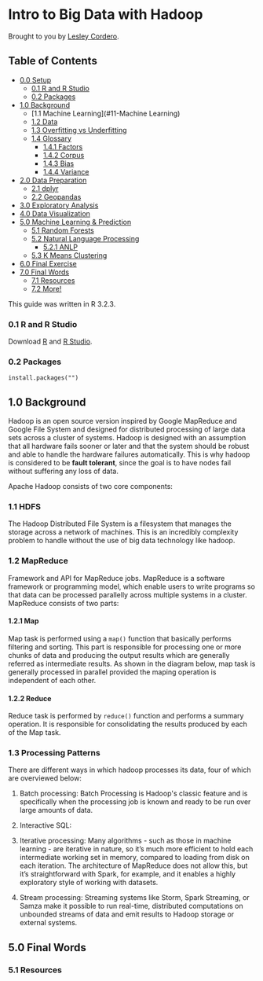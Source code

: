 Intro to Big Data with Hadoop
==================

Brought to you by [Lesley Cordero](http://www.columbia.edu/~lc2958).

## Table of Contents

- [0.0 Setup](#00-setup)
	+ [0.1 R and R Studio](#01-r-and-r-studio)
	+ [0.2 Packages](#02-packages)
- [1.0 Background](#10-background)
	+ [1.1 Machine Learning](#11-Machine Learning)
	+ [1.2 Data](#12-data)
	+ [1.3 Overfitting vs Underfitting](#13-overfitting-vs-underfitting)
	+ [1.4 Glossary](#14-glossary)
		* [1.4.1 Factors](#141-factors)
		* [1.4.2 Corpus](#142-corpus)
		* [1.4.3 Bias](#143-bias)
		* [1.4.4 Variance](#144-variance)
- [2.0 Data Preparation](#30-data-preparation)
	+ [2.1 dplyr](#31-dplyr)
	+ [2.2 Geopandas](#32-geopandas)
- [3.0 Exploratory Analysis](#30-exploratory-analysis)
- [4.0 Data Visualization](#50-data-visualization)
- [5.0 Machine Learning & Prediction](#50-machine-learning--prediction)
	+ [5.1 Random Forests](#51-random-forests)
	+ [5.2 Natural Language Processing](#52-natural-language-processing)
		* [5.2.1 ANLP](#521-anlp)
	+ [5.3 K Means Clustering](#53-k-means-clustering)
- [6.0 Final Exercise]($60-final-exercise)
- [7.0 Final Words](#60-final-words)
	+ [7.1 Resources](#61-resources)
	+ [7.2 More!](#72-more)


This guide was written in R 3.2.3.


### 0.1 R and R Studio

Download [R](https://www.r-project.org/) and [R Studio](https://www.rstudio.com/products/rstudio/download/).


### 0.2 Packages


```
install.packages("")
```

## 1.0 Background

Hadoop is an open source version inspired by Google MapReduce and Google File System and designed for distributed processing of large data sets across a cluster of systems. Hadoop is designed with an assumption that all hardware fails sooner or later and that the system should be robust and able to handle the hardware failures automatically. This is why hadoop is considered to be <b>fault tolerant</b>, since the goal is to have nodes fail without suffering any loss of data.

Apache Hadoop consists of two core components:


### 1.1 HDFS

The Hadoop Distributed File System is a filesystem that manages the storage across a network of machines. This is an incredibly complexity problem to handle without the use of big data technology like hadoop. 

### 1.2 MapReduce

Framework and API for MapReduce jobs. MapReduce is a software framework or programming model, which enable users to write programs so that data can be processed parallelly across multiple systems in a cluster. MapReduce consists of two parts: 


#### 1.2.1 Map 

Map task is performed using a `map()` function that basically performs filtering and sorting. This part is responsible for processing one or more chunks of data and producing the output results which are generally referred as intermediate results. As shown in the diagram below, map task is generally processed in parallel provided the maping operation is independent of each other.


#### 1.2.2 Reduce

Reduce task is performed by `reduce()` function and performs a summary operation. It is responsible for consolidating the results produced by each of the Map task.


### 1.3 Processing Patterns

There are different ways in which hadoop processes its data, four of which are overviewed below:

1. Batch processing: Batch Processing is Hadoop's classic feature and is specifically when the processing job is known and ready to be run over large amounts of data.

2. Interactive SQL: 

3. Iterative processing: Many algorithms - such as those in machine learning - are iterative in nature, so it’s much more efficient to hold each intermediate working set in memory, compared to loading from disk on each iteration. The architecture of MapReduce does not allow this, but it’s straightforward with Spark, for example, and it enables a highly exploratory style of working with datasets.

4. Stream processing: Streaming systems like Storm, Spark Streaming, or Samza make it possible to run real-time, distributed computations on unbounded streams of data and emit results to Hadoop storage or external systems.

## 5.0 Final Words


### 5.1 Resources

[]() <br>
[]()
